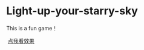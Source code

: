 # Light-up-your-starry-sky
This is a fun game！
<html>
  <a href="https://tmxjiayou.github.io/Light-up-your-starry-sky/index.html">点我看效果</a>
</html>
